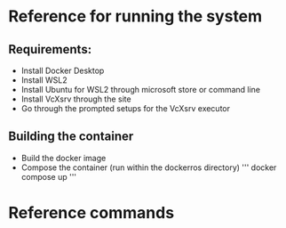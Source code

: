 # Reference for running the system
## Requirements:
- Install Docker Desktop
- Install WSL2
- Install Ubuntu for WSL2 through microsoft store or command line
- Install VcXsrv through the site
- Go through the prompted setups for the VcXsrv executor

## Building the container
- Build the docker image
- Compose the container (run within the dockerros directory)
'''
docker compose up
'''
# Reference commands
